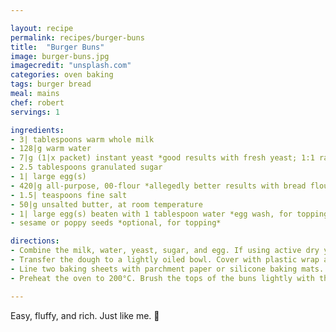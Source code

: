 ```yaml
---

layout: recipe
permalink: recipes/burger-buns
title:  "Burger Buns"
image: burger-buns.jpg
imagecredit: "unsplash.com"
categories: oven baking
tags: burger bread
meal: mains
chef: robert
servings: 1

ingredients:
- 3| tablespoons warm whole milk
- 128|g warm water
- 7|g (1|x packet) instant yeast *good results with fresh yeast; 1:1 ratio* 
- 2.5 tablespoons granulated sugar
- 1| large egg(s)
- 420|g all-purpose, 00-flour *allegedly better results with bread flour because of the higher protein count*
- 1.5| teaspoons fine salt
- 50|g unsalted butter, at room temperature
- 1| large egg(s) beaten with 1 tablespoon water *egg wash, for topping*
- sesame or poppy seeds *optional, for topping*

directions:
- Combine the milk, water, yeast, sugar, and egg. If using active dry yeast, let the mixture sit for 5 minutes, until frothy, before continuing. Add the flour to the bowl, and mix until incorporated. Mix in the salt and butter. Knead for about 10 minutes, or until the dough comes together into a soft yet tacky dough (should not be unbearably sticky). Avoid adding too much extra flour because it will create tough buns, it’s better to be sticky than dense!
- Transfer the dough to a lightly oiled bowl. Cover with plastic wrap and let rise in a warm place until doubled in size, about 1 to 2 hours. *most times I leave it to proof overnight in the fridge*
- Line two baking sheets with parchment paper or silicone baking mats. Divide the dough into 8 equal parts. Gently roll each portion of dough into a ball and place on baking sheet, at least 5cm apart. Cover with a clean towel and let rise again until puffy and almost doubled, aproximately 1.5 hours.
- Preheat the oven to 200°C. Brush the tops of the buns lightly with the egg wash. Sprinkle with sesame or poppy seeds. Bake the buns about 15 minutes, rotating halfway through baking, until the tops are golden brown. Transfer to a rack to cool completely. Serve or store in an airtight container in the freezer for up to one month. Let defrost at room temperature before reheating in a 180°C oven until warmed or toasting.

---
```


Easy, fluffy, and rich. Just like me. 🔪